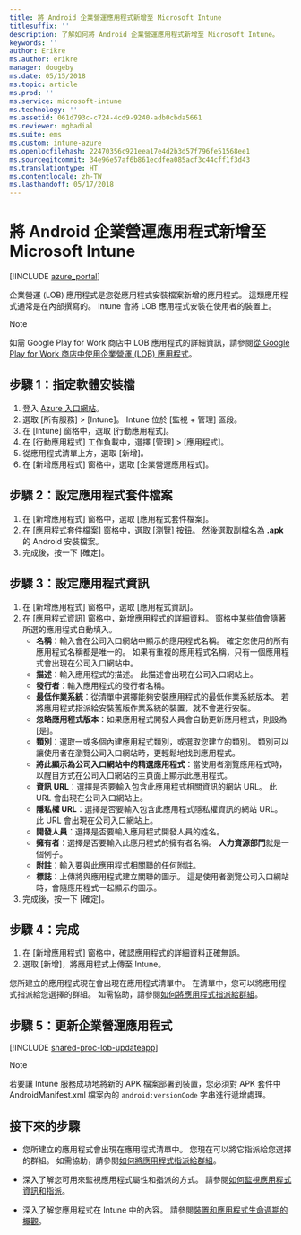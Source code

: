 ```yaml
---
title: 將 Android 企業營運應用程式新增至 Microsoft Intune
titlesuffix: ''
description: 了解如何將 Android 企業營運應用程式新增至 Microsoft Intune。
keywords: ''
author: Erikre
ms.author: erikre
manager: dougeby
ms.date: 05/15/2018
ms.topic: article
ms.prod: ''
ms.service: microsoft-intune
ms.technology: ''
ms.assetid: 061d793c-c724-4cd9-9240-adb0cbda5661
ms.reviewer: mghadial
ms.suite: ems
ms.custom: intune-azure
ms.openlocfilehash: 22470356c921eea17e4d2b3d57f796fe51568ee1
ms.sourcegitcommit: 34e96e57af6b861ecdfea085acf3c44cff1f3d43
ms.translationtype: HT
ms.contentlocale: zh-TW
ms.lasthandoff: 05/17/2018
---
```

# <a name="add-an-android-line-of-business-app-to-microsoft-intune"></a>將 Android 企業營運應用程式新增至 Microsoft Intune

[!INCLUDE [azure_portal](./includes/azure_portal.md)]

企業營運 (LOB) 應用程式是您從應用程式安裝檔案新增的應用程式。 這類應用程式通常是在內部撰寫的。 Intune 會將 LOB 應用程式安裝在使用者的裝置上。 

> [!Note]
> 如需 Google Play for Work 商店中 LOB 應用程式的詳細資訊，請參閱[從 Google Play for Work 商店中使用企業營運 (LOB) 應用程式](apps-add-android-for-work.md?#working-with-a-line-of-business-app-from-the-google-play-for-work-store)。 

## <a name="step-1-specify-the-software-setup-file"></a>步驟 1：指定軟體安裝檔

1. 登入 [Azure 入口網站](https://portal.azure.com)。
2. 選取 [所有服務] > [Intune]。 Intune 位於 [監視 + 管理] 區段。
3. 在 [Intune] 窗格中，選取 [行動應用程式]。
4. 在 [行動應用程式] 工作負載中，選擇 [管理]  >  [應用程式]。
5. 從應用程式清單上方，選取 [新增]。
6. 在 [新增應用程式] 窗格中，選取 [企業營運應用程式]。

## <a name="step-2-configure-the-app-package-file"></a>步驟 2：設定應用程式套件檔案

1. 在 [新增應用程式] 窗格中，選取 [應用程式套件檔案]。
2. 在 [應用程式套件檔案] 窗格中，選取 [瀏覽] 按鈕。 然後選取副檔名為 **.apk** 的 Android 安裝檔案。
3. 完成後，按一下 [確定]。


## <a name="step-3-configure-app-information"></a>步驟 3：設定應用程式資訊

1. 在 [新增應用程式] 窗格中，選取 [應用程式資訊]。
2. 在 [應用程式資訊] 窗格中，新增應用程式的詳細資料。 窗格中某些值會隨著所選的應用程式自動填入。
    - **名稱**：輸入會在公司入口網站中顯示的應用程式名稱。 確定您使用的所有應用程式名稱都是唯一的。 如果有重複的應用程式名稱，只有一個應用程式會出現在公司入口網站中。
    - **描述**：輸入應用程式的描述。 此描述會出現在公司入口網站上。
    - **發行者**：輸入應用程式的發行者名稱。
    - **最低作業系統**：從清單中選擇能夠安裝應用程式的最低作業系統版本。 若將應用程式指派給安裝舊版作業系統的裝置，就不會進行安裝。
    - **忽略應用程式版本**：如果應用程式開發人員會自動更新應用程式，則設為 [是]。
    - **類別**：選取一或多個內建應用程式類別，或選取您建立的類別。 類別可以讓使用者在瀏覽公司入口網站時，更輕鬆地找到應用程式。
    - **將此顯示為公司入口網站中的精選應用程式**：當使用者瀏覽應用程式時，以醒目方式在公司入口網站的主頁面上顯示此應用程式。
    - **資訊 URL**：選擇是否要輸入包含此應用程式相關資訊的網站 URL。 此 URL 會出現在公司入口網站上。
    - **隱私權 URL**：選擇是否要輸入包含此應用程式隱私權資訊的網站 URL。 此 URL 會出現在公司入口網站上。
    - **開發人員**：選擇是否要輸入應用程式開發人員的姓名。
    - **擁有者**：選擇是否要輸入此應用程式的擁有者名稱。 **人力資源部門**就是一個例子。
    - **附註**：輸入要與此應用程式相關聯的任何附註。
    - **標誌**：上傳將與應用程式建立關聯的圖示。 這是使用者瀏覽公司入口網站時，會隨應用程式一起顯示的圖示。
3. 完成後，按一下 [確定]。

## <a name="step-4-finish-up"></a>步驟 4：完成

1. 在 [新增應用程式] 窗格中，確認應用程式的詳細資料正確無誤。
2. 選取 [新增]，將應用程式上傳至 Intune。

您所建立的應用程式現在會出現在應用程式清單中。 在清單中，您可以將應用程式指派給您選擇的群組。 如需協助，請參閱[如何將應用程式指派給群組](apps-deploy.md)。

## <a name="step-5-update-a-line-of-business-app"></a>步驟 5：更新企業營運應用程式

[!INCLUDE [shared-proc-lob-updateapp](./includes/shared-proc-lob-updateapp.md)]

> [!Note]
> 若要讓 Intune 服務成功地將新的 APK 檔案部署到裝置，您必須對 APK 套件中 AndroidManifest.xml 檔案內的 `android:versionCode` 字串進行遞增處理。

## <a name="next-steps"></a>接下來的步驟

- 您所建立的應用程式會出現在應用程式清單中。 您現在可以將它指派給您選擇的群組。 如需協助，請參閱[如何將應用程式指派給群組](apps-deploy.md)。

- 深入了解您可用來監視應用程式屬性和指派的方式。 請參閱[如何監視應用程式資訊和指派](apps-monitor.md)。

- 深入了解您應用程式在 Intune 中的內容。 請參閱[裝置和應用程式生命週期的概觀](introduction-device-app-lifecycles.md)。
